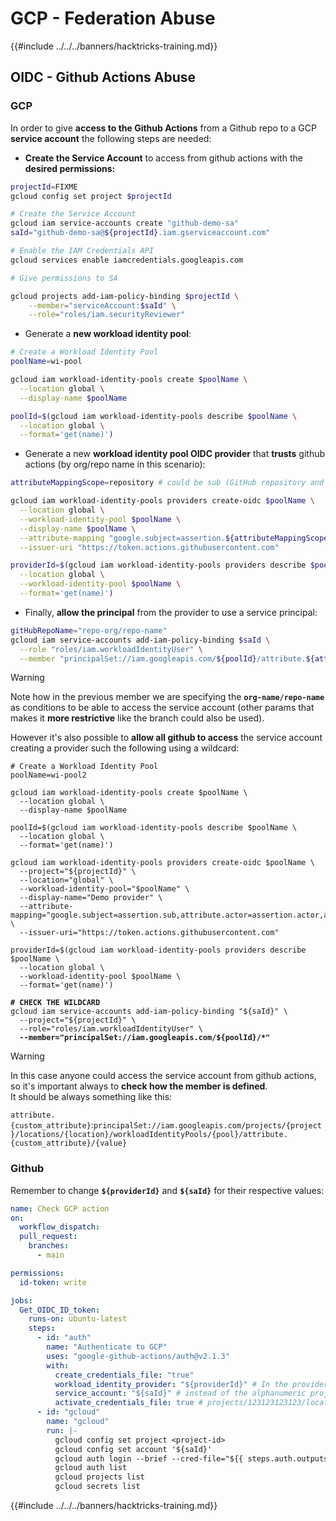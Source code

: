 # GCP - Federation Abuse

{{#include ../../../banners/hacktricks-training.md}}

## OIDC - Github Actions Abuse

### GCP

In order to give **access to the Github Actions** from a Github repo to a GCP **service account** the following steps are needed:

- **Create the Service Account** to access from github actions with the **desired permissions:**

```bash
projectId=FIXME
gcloud config set project $projectId

# Create the Service Account
gcloud iam service-accounts create "github-demo-sa"
saId="github-demo-sa@${projectId}.iam.gserviceaccount.com"

# Enable the IAM Credentials API
gcloud services enable iamcredentials.googleapis.com

# Give permissions to SA

gcloud projects add-iam-policy-binding $projectId \
    --member="serviceAccount:$saId" \
    --role="roles/iam.securityReviewer"
```

- Generate a **new workload identity pool**:

```bash
# Create a Workload Identity Pool
poolName=wi-pool

gcloud iam workload-identity-pools create $poolName \
  --location global \
  --display-name $poolName

poolId=$(gcloud iam workload-identity-pools describe $poolName \
  --location global \
  --format='get(name)')
```

- Generate a new **workload identity pool OIDC provider** that **trusts** github actions (by org/repo name in this scenario):

```bash
attributeMappingScope=repository # could be sub (GitHub repository and branch) or repository_owner (GitHub organization)

gcloud iam workload-identity-pools providers create-oidc $poolName \
  --location global \
  --workload-identity-pool $poolName \
  --display-name $poolName \
  --attribute-mapping "google.subject=assertion.${attributeMappingScope},attribute.actor=assertion.actor,attribute.aud=assertion.aud,attribute.repository=assertion.repository" \
  --issuer-uri "https://token.actions.githubusercontent.com"

providerId=$(gcloud iam workload-identity-pools providers describe $poolName \
  --location global \
  --workload-identity-pool $poolName \
  --format='get(name)')
```

- Finally, **allow the principal** from the provider to use a service principal:

```bash
gitHubRepoName="repo-org/repo-name"
gcloud iam service-accounts add-iam-policy-binding $saId \
  --role "roles/iam.workloadIdentityUser" \
  --member "principalSet://iam.googleapis.com/${poolId}/attribute.${attributeMappingScope}/${gitHubRepoName}"
```

> [!WARNING]
> Note how in the previous member we are specifying the **`org-name/repo-name`** as conditions to be able to access the service account (other params that makes it **more restrictive** like the branch could also be used).
>
> However it's also possible to **allow all github to access** the service account creating a provider such the following using a wildcard:

<pre class="language-bash"><code class="lang-bash"># Create a Workload Identity Pool
poolName=wi-pool2

gcloud iam workload-identity-pools create $poolName \
  --location global \
  --display-name $poolName

poolId=$(gcloud iam workload-identity-pools describe $poolName \
  --location global \
  --format='get(name)')

gcloud iam workload-identity-pools providers create-oidc $poolName \
  --project="${projectId}" \
  --location="global" \
  --workload-identity-pool="$poolName" \
  --display-name="Demo provider" \
  --attribute-mapping="google.subject=assertion.sub,attribute.actor=assertion.actor,attribute.aud=assertion.aud" \
  --issuer-uri="https://token.actions.githubusercontent.com"

providerId=$(gcloud iam workload-identity-pools providers describe $poolName \
  --location global \
  --workload-identity-pool $poolName \
  --format='get(name)')

<strong># CHECK THE WILDCARD
</strong>gcloud iam service-accounts add-iam-policy-binding "${saId}" \
  --project="${projectId}" \
  --role="roles/iam.workloadIdentityUser" \
<strong>  --member="principalSet://iam.googleapis.com/${poolId}/*"
</strong></code></pre>

> [!WARNING]
> In this case anyone could access the service account from github actions, so it's important always to **check how the member is defined**.\
> It should be always something like this:
>
> `attribute.{custom_attribute}`:`principalSet://iam.googleapis.com/projects/{project}/locations/{location}/workloadIdentityPools/{pool}/attribute.{custom_attribute}/{value}`

### Github

Remember to change **`${providerId}`** and **`${saId}`** for their respective values:

```yaml
name: Check GCP action
on:
  workflow_dispatch:
  pull_request:
    branches:
      - main

permissions:
  id-token: write

jobs:
  Get_OIDC_ID_token:
    runs-on: ubuntu-latest
    steps:
      - id: "auth"
        name: "Authenticate to GCP"
        uses: "google-github-actions/auth@v2.1.3"
        with:
          create_credentials_file: "true"
          workload_identity_provider: "${providerId}" # In the providerId, the numerical project ID (12 digit number) should be used
          service_account: "${saId}" # instead of the alphanumeric project ID. ex:
          activate_credentials_file: true # projects/123123123123/locations/global/workloadIdentityPools/iam-lab-7-gh-pool/providers/iam-lab-7-gh-pool-oidc-provider'
      - id: "gcloud"
        name: "gcloud"
        run: |-
          gcloud config set project <project-id>
          gcloud config set account '${saId}'
          gcloud auth login --brief --cred-file="${{ steps.auth.outputs.credentials_file_path }}"
          gcloud auth list
          gcloud projects list
          gcloud secrets list
```

{{#include ../../../banners/hacktricks-training.md}}



